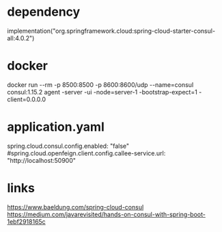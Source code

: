 # dependency
implementation("org.springframework.cloud:spring-cloud-starter-consul-all:4.0.2")

# docker
docker run --rm -p 8500:8500 -p 8600:8600/udp --name=consul consul:1.15.2 agent -server -ui -node=server-1 -bootstrap-expect=1 -client=0.0.0.0

# application.yaml
spring.cloud.consul.config.enabled: "false"
#spring.cloud.openfeign.client.config.callee-service.url: "http://localhost:50900"

# links
https://www.baeldung.com/spring-cloud-consul
https://medium.com/javarevisited/hands-on-consul-with-spring-boot-1ebf2918165c
